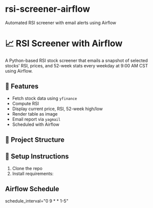 # rsi-screener-airflow
Automated RSI screener with email alerts using Airflow
# 📈 RSI Screener with Airflow

A Python-based RSI stock screener that emails a snapshot of selected stocks' RSI, prices, and 52-week stats every weekday at 9:00 AM CST using Airflow.

## 🔧 Features

- Fetch stock data using `yfinance`
- Compute RSI
- Display current price, RSI, 52-week high/low
- Render table as image
- Email report via `yagmail`
- Scheduled with Airflow

## 📂 Project Structure

## 🚀 Setup Instructions

1. Clone the repo
2. Install requirements:

## Airflow Schedule
schedule_interval="0 9 * * 1-5"


